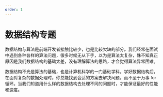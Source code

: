 ```yaml
---
order: 1
---
```


# 数据结构专题

数据结构与算法是前端开发者接触比较少，也是比较欠缺的部分。我们经常在面试中遇到各种各样的算法问题，很多时候无从下手，以为是算法太复杂，殊不知真正原因是我们数据结构的基础太差，没有理解算法的思路，才会觉得算法异常困难。

数据结构不光是算法的基础，也是计算机科学的一门基础学科。学好数据结构后，在面对复杂的数据处理时，你总能找到合适的方案去解决问题，而不至于万事 for 循环。当我们知道用什么样的数据结构去处理不同的问题时，才能保证最好的性能和速度。
